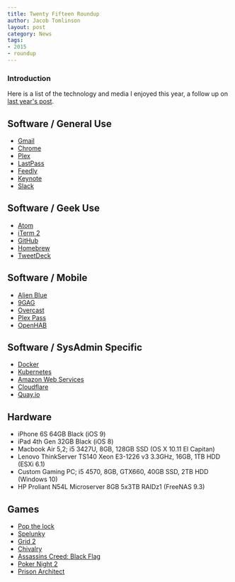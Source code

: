 ```yaml
---
title: Twenty Fifteen Roundup
author: Jacob Tomlinson
layout: post
category: News
tags:
- 2015
- roundup
---
```


### Introduction

Here is a list of the technology and media I enjoyed this year, a follow up on [last year's post][last-year].

## Software / General Use

 * [Gmail](https://mail.google.com/)
 * [Chrome](https://www.google.com/chrome/)
 * [Plex](https://plex.tv/)
 * [LastPass](https://lastpass.com/)
 * [Feedly](http://feedly.com/)
 * [Keynote](https://www.apple.com/uk/mac/keynote/)
 * [Slack](https://slack.com/)

## Software / Geek Use

 * [Atom](https://atom.io/)
 * [iTerm 2](http://iterm2.com/)
 * [GitHub](https://github.com/)
 * [Homebrew](http://brew.sh/)
 * [TweetDeck](https://tweetdeck.twitter.com/)

## Software / Mobile

 * [Alien Blue](http://www.alienblue.org/)
 * [9GAG](http://9gag.com/)
 * [Overcast](https://overcast.fm/)
 * [Plex Pass](https://plex.tv/subscription/about)
 * [OpenHAB](http://www.openhab.org/)

## Software / SysAdmin Specific

 * [Docker](https://www.docker.com/)
 * [Kubernetes](http://kubernetes.io/)
 * [Amazon Web Services](https://aws.amazon.com/)
 * [Cloudflare](https://www.cloudflare.com/)
 * [Quay.io](https://quay.io/)

## Hardware

 * iPhone 6S 64GB Black (iOS 9)
 * iPad 4th Gen 32GB Black (iOS 8)
 * Macbook Air 5,2; i5 3427U, 8GB, 128GB SSD (OS X 10.11 El Capitan)
 * Lenovo ThinkServer TS140 Xeon E3-1226 v3 3.3GHz, 16GB, 1TB HDD (ESXi 6.1)
 * Custom Gaming PC; i5 4570, 8GB, GTX660, 40GB SSD, 2TB HDD (Windows 10)
 * HP Proliant N54L Microserver 8GB 5x3TB RAIDz1 (FreeNAS 9.3)

## Games

 * [Pop the lock](https://itunes.apple.com/gb/app/pop-the-lock/id979100082)
 * [Spelunky](http://www.spelunkyworld.com/)
 * [Grid 2](http://www.gridgame.com/grid2)
 * [Chivalry](http://www.tornbanner.com/chivalry)
 * [Assassins Creed: Black Flag](http://assassinscreed.ubi.com/en-gb/games/assassins-creed-black-flag.aspx)
 * [Poker Night 2](https://www.telltalegames.com/pokernight2/)
 * [Prison Architect](https://www.introversion.co.uk/prisonarchitect/)

[last-year]: https://www.jacobtomlinson.co.uk/2014/12/31/twenty-fourteen-roundup/
